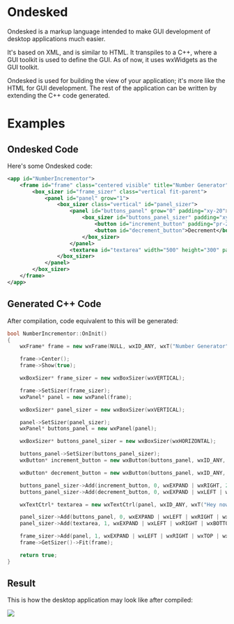 # Ondesked

Ondesked is a markup language intended to make GUI development of desktop applications much easier.

It's based on XML, and is similar to HTML. It transpiles to a C++, where a GUI toolkit is used to define the GUI. As of now, it uses wxWidgets as the GUI toolkit.

Ondesked is used for building the view of your application; it's more like the HTML for GUI development. The rest of the application can be written by extending the C++ code generated.

# Examples

## Ondesked Code

Here's some Ondesked code:

```xml
<app id="NumberIncrementor">
    <frame id="frame" class="centered visible" title="Number Generator">
        <box_sizer id="frame_sizer" class="vertical fit-parent">
            <panel id="panel" grow="1">
                <box_sizer class="vertical" id="panel_sizer">
                    <panel id="buttons_panel" grow="0" padding="xy-20">
                        <box_sizer id="buttons_panel_sizer" padding="xy-20" class="horizontal">
                            <button id="increment_button" padding="pr-20" onclick="increment">Increment</button>
                            <button id="decrement_button">Decrement</button>
                        </box_sizer>
                    </panel>
                    <textarea id="textarea" width="500" height="300" padding="xb-20" grow="1">Hey now brown cow!</textarea>
                </box_sizer>
            </panel>
        </box_sizer>
    </frame>
</app>
```

## Generated C++ Code

After compilation, code equivalent to this will be generated:

```cpp
bool NumberIncrementor::OnInit()
{
    wxFrame* frame = new wxFrame(NULL, wxID_ANY, wxT("Number Generator"), wxDefaultPosition, wxDefaultSize);

    frame->Center();
    frame->Show(true);

    wxBoxSizer* frame_sizer = new wxBoxSizer(wxVERTICAL);

    frame->SetSizer(frame_sizer);
    wxPanel* panel = new wxPanel(frame);

    wxBoxSizer* panel_sizer = new wxBoxSizer(wxVERTICAL);

    panel->SetSizer(panel_sizer);
    wxPanel* buttons_panel = new wxPanel(panel);

    wxBoxSizer* buttons_panel_sizer = new wxBoxSizer(wxHORIZONTAL);

    buttons_panel->SetSizer(buttons_panel_sizer);
    wxButton* increment_button = new wxButton(buttons_panel, wxID_ANY, wxT("Increment"));

    wxButton* decrement_button = new wxButton(buttons_panel, wxID_ANY, wxT("Decrement"));

    buttons_panel_sizer->Add(increment_button, 0, wxEXPAND | wxRIGHT, 20);
    buttons_panel_sizer->Add(decrement_button, 0, wxEXPAND | wxLEFT | wxRIGHT | wxTOP | wxBOTTOM, 0);

    wxTextCtrl* textarea = new wxTextCtrl(panel, wxID_ANY, wxT("Hey now brown cow!"), wxDefaultPosition, wxSize(500, 300), wxTE_MULTILINE);

    panel_sizer->Add(buttons_panel, 0, wxEXPAND | wxLEFT | wxRIGHT | wxTOP | wxBOTTOM, 20);
    panel_sizer->Add(textarea, 1, wxEXPAND | wxLEFT | wxRIGHT | wxBOTTOM, 20);

    frame_sizer->Add(panel, 1, wxEXPAND | wxLEFT | wxRIGHT | wxTOP | wxBOTTOM, 0);
    frame->GetSizer()->Fit(frame);

    return true;
}
```

## Result

This is how the desktop application may look like after compiled:

<img src="https://raw.githubusercontent.com/nahiyan/ondesked/master/docs/images/result.png"/>